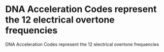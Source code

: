 # DNA Acceleration Codes represent the 12 electrical overtone frequencies

DNA Acceleration Codes represent the 12 electrical overtone frequencies